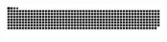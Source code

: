 <picture>
  <source media="(prefers-color-scheme: dark)" srcset="https://raw.githubusercontent.com/dharaspatel/dharaspatel/output/github-snake-dark.svg" />
  <source media="(prefers-color-scheme: light)" srcset="https://raw.githubusercontent.com/dharaspatel/dharaspatel/output/github-snake.svg" />
  <img alt="github-snake" src="https://raw.githubusercontent.com/dharaspatel/dharaspatel/output/github-snake.svg" />
</picture>
